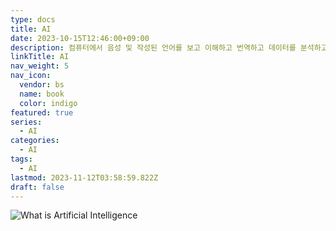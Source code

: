 ```yaml
---
type: docs
title: AI
date: 2023-10-15T12:46:00+09:00
description: 컴퓨터에서 음성 및 작성된 언어를 보고 이해하고 번역하고 데이터를 분석하고 추천하는 기능을 포함하여 다양한 고급 기능을 수행할 수 있는 일련의 기술
linkTitle: AI
nav_weight: 5
nav_icon:
  vendor: bs
  name: book
  color: indigo
featured: true
series:
  - AI
categories:
  - AI
tags:
  - AI
lastmod: 2023-11-12T03:58:59.822Z
draft: false
---
```


![What is Artificial Intelligence](/ai/what-is-artificial-intelligence-infographic.width-880.webp#center)
